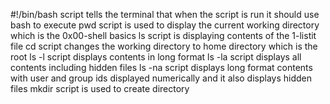#!/bin/bash script tells the terminal that when the script is run it should use bash to execute
pwd script is used to display the current working directory which is the 0x00-shell basics
ls script is displaying contents of the 1-listit file
cd script changes the working directory to home directory which is the root
ls -l script displays contents in long format
ls -la script displays all contents including hidden files
ls -na script displays long format contents with user and group ids displayed numerically and it also displays hidden files
mkdir script is used to create directory
